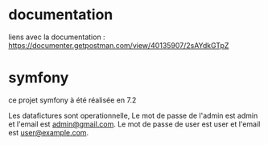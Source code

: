 # documentation
liens avec la documentation : https://documenter.getpostman.com/view/40135907/2sAYdkGTpZ

# symfony
ce projet symfony à été réalisée en 7.2

Les datafictures sont operationnelle,
Le mot de passe de l'admin est admin et l'email est admin@gmail.com.
Le mot de passe de user est user et l'email est user@example.com.
